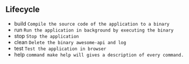 ## Lifecycle
- build ``` Compile the source code of the application to a binary ``` 
- run ``` Run the application in background by executing the binary  ```
- stop ``` Stop the application ```
- clean ``` Delete the binary awesome-api and log ```
- test ```Test the application in browser```
- help ``` command make help will gives a description of every command. ```
